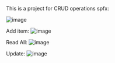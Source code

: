 This is a project for CRUD operations spfx:

![image](https://github.com/user-attachments/assets/6e7315c6-fa3d-4c91-82e4-5e3da23bba98)

Add item:
![image](https://github.com/user-attachments/assets/67dd6bc3-7445-4e4c-91da-48fa024c52ea)

Read All:
![image](https://github.com/user-attachments/assets/a928a0dc-263e-40a6-9e94-0c0c0592cf72)

Update:
![image](https://github.com/user-attachments/assets/b6f675dc-f349-4456-b7c3-450615876bed)






